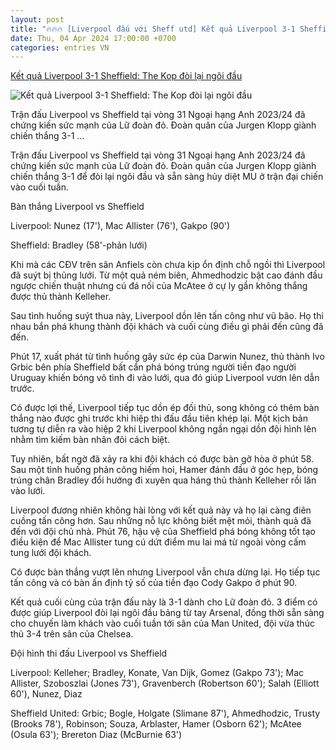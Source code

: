 ```yaml
---
layout: post
title: "🔥🔥🔥 [Liverpool đấu với Sheff utd] Kết quả Liverpool 3-1 Sheffield: The Kop đòi lại ngôi đầu"
date: Thu, 04 Apr 2024 17:00:00 +0700
categories: entries VN
---
```

[Kết quả Liverpool 3-1 Sheffield: The Kop đòi lại ngôi đầu](https://bongdaplus.vn/ngoai-hang-anh/ket-qua-liverpool-vs-sheffield-the-kop-doi-lai-ngoi-dau-4271612404.html)

![Kết quả Liverpool 3-1 Sheffield: The Kop đòi lại ngôi đầu](https://cdn.bongdaplus.vn/Assets/Media/2024/04/05/77/ket-qu?-liverpool-vs-sheffield.jpg)

Trận đấu Liverpool vs Sheffield tại vòng 31 Ngoại hạng Anh 2023/24 đã chứng kiến sức mạnh của Lữ đoàn đỏ. Đoàn quân của Jurgen Klopp giành chiến thắng 3-1 ...

Trận đấu Liverpool vs Sheffield tại vòng 31 Ngoại hạng Anh 2023/24 đã chứng kiến sức mạnh của Lữ đoàn đỏ. Đoàn quân của Jurgen Klopp giành chiến thắng 3-1 để đòi lại ngôi đầu và sẵn sàng hủy diệt MU ở trận đại chiến vào cuối tuần.

Bàn thắng Liverpool vs Sheffield

Liverpool: Nunez (17'), Mac Allister (76'), Gakpo (90')

Sheffield: Bradley (58'-phản lưới)

Khi mà các CĐV trên sân Anfiels còn chưa kịp ổn định chỗ ngồi thì Liverpool đã suýt bị thủng lưới. Từ một quả ném biên, Ahmedhodzic bật cao đánh đầu ngược chiến thuật nhưng cú đá nối của McAtee ở cự ly gần không thắng được thủ thành Kelleher.

Sau tình huống suýt thua này, Liverpool dồn lên tấn công như vũ bão. Họ thi nhau bắn phá khung thành đội khách và cuối cùng điều gì phải đến cũng đã đến.

Phút 17, xuất phát từ tình huống gây sức ép của Darwin Nunez, thủ thành Ivo Grbic bên phía Sheffield bất cẩn phá bóng trúng người tiền đạo người Uruguay khiến bóng vô tình đi vào lưới, qua đó giúp Liverpool vươn lên dẫn trước.

Có được lợi thế, Liverpool tiếp tục dồn ép đối thủ, song không có thêm bàn thắng nào được ghi trước khi hiệp thi đấu đầu tiên khép lại. Một kịch bản tương tự diễn ra vào hiệp 2 khi Liverpool không ngần ngại dồn đội hình lên nhằm tìm kiếm bàn nhân đôi cách biệt.

Tuy nhiên, bất ngờ đã xảy ra khi đội khách có được bàn gỡ hòa ở phút 58. Sau một tình huống phản công hiếm hoi, Hamer đánh đầu ở góc hẹp, bóng trúng chân Bradley đổi hướng đi xuyên qua háng thủ thành Kelleher rồi lăn vào lưới.

Liverpool đương nhiên không hài lòng với kết quả này và họ lại càng điên cuồng tấn công hơn. Sau những nỗ lực không biết mệt mỏi, thành quả đã đến với đội chủ nhà. Phút 76, hậu vệ của Sheffield phá bóng không tốt tạo điều kiện để Mac Allister tung cú dứt điểm mu lai má từ ngoài vòng cấm tung lưới đội khách.

Có được bàn thắng vượt lên nhưng Liverpool vẫn chưa dừng lại. Họ tiếp tục tấn công và có bàn ấn định tỷ số của tiền đạo Cody Gakpo ở phút 90.

Kết quả cuối cùng của trận đấu này là 3-1 dành cho Lữ đoàn đỏ. 3 điểm có được giúp Liverpool đòi lại ngôi đầu bảng từ tay Arsenal, đồng thời sẵn sàng cho chuyến làm khách vào cuối tuần tới sân của Man United, đội vừa thúc thủ 3-4 trên sân của Chelsea.

Đội hình thi đấu Liverpool vs Sheffield

Liverpool: Kelleher; Bradley, Konate, Van Dijk, Gomez (Gakpo 73'); Mac Allister, Szoboszlai (Jones 73'), Gravenberch (Robertson 60'); Salah (Elliott 60'), Nunez, Diaz

Sheffield United: Grbic; Bogle, Holgate (Slimane 87'), Ahmedhodzic, Trusty (Brooks 78'), Robinson; Souza, Arblaster, Hamer (Osborn 62'); McAtee (Osula 63'); Brereton Diaz (McBurnie 63')

